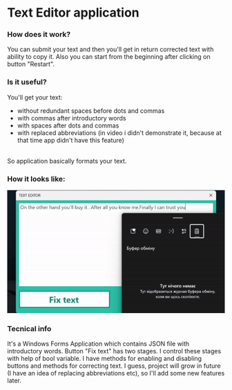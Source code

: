 # Text Editor application

### How does it work?
You can submit your text and then you'll get in return corrected text with ability to copy it.
Also you can start from the beginning after clicking on button "Restart".

### Is it useful?
You'll get your text: 
- without redundant spaces before dots and commas
- with commas after introductory words
- with spaces after dots and commas
- with replaced abbreviations (in video i didn't demonstrate it, because at that time app didn't have this feature)
<br/>
So application basically formats your text.

### How it looks like:
![Text Editor Project](./Resources/TextEditorVideo.gif)

### Tecnical info
It's a Windows Forms Application which contains JSON file with introductory words. 
Button "Fix text" has two stages. I control these stages with help of bool variable. 
I have methods for enabling and disabling buttons and methods for correcting text. 
I guess, project will grow in future (I have an idea of replacing abbreviations etc), so I'll add some new features later.
